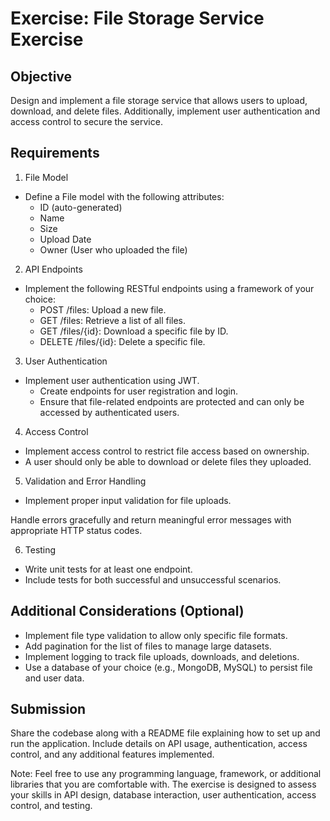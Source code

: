 # Exercise: File Storage Service Exercise

## Objective
Design and implement a file storage service that allows users to upload, download, and delete files. Additionally, implement user authentication and access control to secure the service.

## Requirements
1. File Model
  * Define a File model with the following attributes:
    * ID (auto-generated)
    * Name
    * Size
    * Upload Date
    * Owner (User who uploaded the file)
2. API Endpoints
  * Implement the following RESTful endpoints using a framework of your choice:
    * POST /files: Upload a new file.
    * GET /files: Retrieve a list of all files.
    * GET /files/{id}: Download a specific file by ID.
    * DELETE /files/{id}: Delete a specific file.
3. User Authentication
  * Implement user authentication using JWT.
    * Create endpoints for user registration and login.
    * Ensure that file-related endpoints are protected and can only be accessed by authenticated users.
4. Access Control
  * Implement access control to restrict file access based on ownership.
  * A user should only be able to download or delete files they uploaded.
5. Validation and Error Handling
  * Implement proper input validation for file uploads.

Handle errors gracefully and return meaningful error messages with appropriate HTTP status codes.

6. Testing
* Write unit tests for at least one endpoint.
* Include tests for both successful and unsuccessful scenarios.

## Additional Considerations (Optional)
* Implement file type validation to allow only specific file formats.
* Add pagination for the list of files to manage large datasets.
* Implement logging to track file uploads, downloads, and deletions.
* Use a database of your choice (e.g., MongoDB, MySQL) to persist file and user data.

## Submission
Share the codebase along with a README file explaining how to set up and run the application. Include details on API usage, authentication, access control, and any additional features implemented.

Note: Feel free to use any programming language, framework, or additional libraries that you are comfortable with. The exercise is designed to assess your skills in API design, database interaction, user authentication, access control, and testing.


